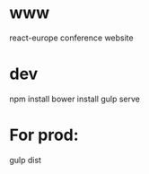 # www
react-europe conference website

# dev
  npm install
  bower install
  gulp serve


# For prod:
  gulp dist
